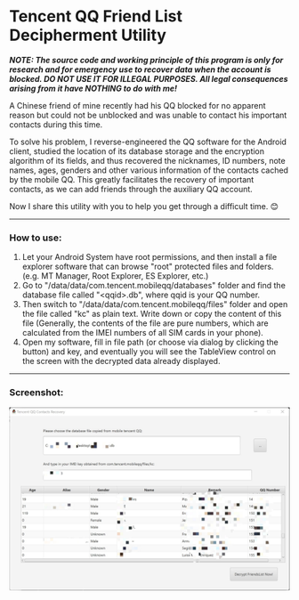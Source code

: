 # Tencent QQ Friend List Decipherment Utility

***NOTE: The source code and working principle of this program is only for research and for emergency use to recover data when the account is blocked. DO NOT USE IT FOR ILLEGAL PURPOSES. All legal consequences arising from it have NOTHING to do with me!***

A Chinese friend of mine recently had his QQ blocked for no apparent reason but could not be unblocked and was unable to contact his important contacts during this time. 

To solve his problem, I reverse-engineered the QQ software for the Android client, studied the location of its database storage and the encryption algorithm of its fields, and thus recovered the nicknames, ID numbers, note names, ages, genders and other various information of the contacts cached by the mobile QQ. This greatly facilitates the recovery of important contacts, as we can add friends through the auxiliary QQ account.

Now I share this utility with you to help you get through a difficult time. 😊

------

### How to use: 

1.  Let your Android System have root permissions, and then install a file explorer software that can browse "root" protected files and folders. (e.g. MT Manager, Root Explorer, ES Explorer, etc.)
2.  Go to "/data/data/com.tencent.mobileqq/databases" folder and find the database file called "\<qqid\>.db", where qqid is your QQ number.
3.  Then switch to "/data/data/com.tencent.mobileqq/files" folder and open the file called "kc" as plain text. Write down or copy the content of this file (Generally, the contents of the file are pure numbers, which are calculated from the IMEI numbers of all SIM cards in your phone).
4.  Open my software, fill in file path (or choose via dialog by clicking the button) and key, and eventually you will see the TableView control on the screen with the decrypted data already displayed.

------

### Screenshot:

![](scr.jpg)